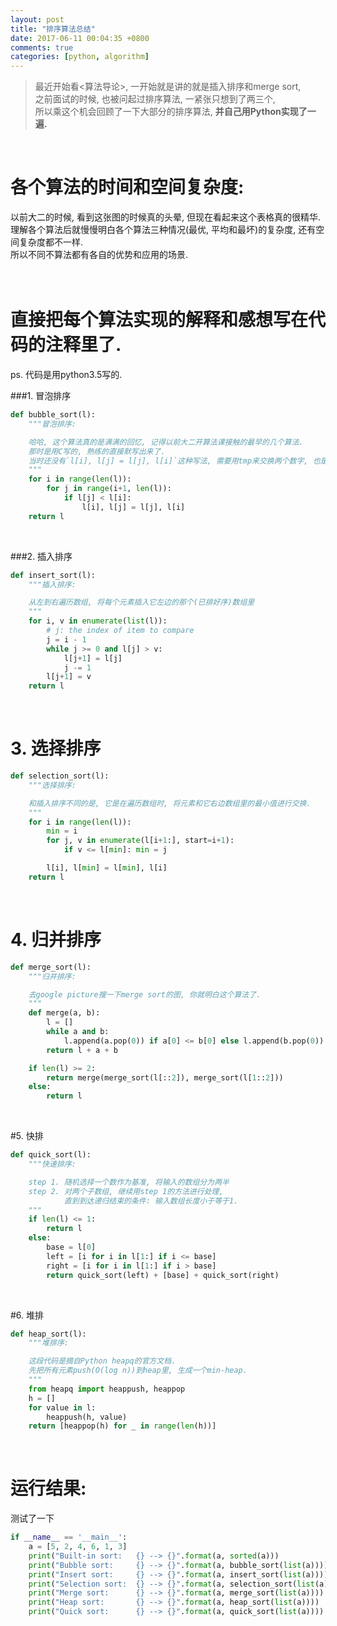 ```yaml
---
layout: post
title: "排序算法总结"
date: 2017-06-11 00:04:35 +0800
comments: true
categories: [python, algorithm]
---
```


> 最近开始看<算法导论>, 一开始就是讲的就是插入排序和merge sort,    
之前面试的时候, 也被问起过排序算法, 一紧张只想到了两三个,    
所以乘这个机会回顾了一下大部分的排序算法, **并自己用Python实现了一遍.**    
<!--more-->   
<br>     

# 各个算法的时间和空间复杂度:
以前大二的时候, 看到这张图的时候真的头晕, 但现在看起来这个表格真的很精华.   
理解各个算法后就慢慢明白各个算法三种情况(最优, 平均和最坏)的复杂度, 还有空间复杂度都不一样.    
所以不同不算法都有各自的优势和应用的场景.    
<img class="lazy" data-original="/images/blog/170610_sorting/time_complexity.png">       
<br>
<br>

# 直接把每个算法实现的解释和感想写在代码的注释里了.    
ps. 代码是用python3.5写的.
<br>

###1. 冒泡排序
```python
def bubble_sort(l):
    """冒泡排序:

    哈哈, 这个算法真的是满满的回忆, 记得以前大二开算法课接触的最早的几个算法.
    那时是用C写的, 熟练的直接默写出来了.
    当时还没有`l[i], l[j] = l[j], l[i]`这种写法, 需要用tmp来交换两个数字, 也是可以不用tmp哦 :p
    """
    for i in range(len(l)):
        for j in range(i+1, len(l)):
            if l[j] < l[i]:
                l[i], l[j] = l[j], l[i]
    return l
```
<br>

###2. 插入排序
```python
def insert_sort(l):
    """插入排序:

    从左到右遍历数组, 将每个元素插入它左边的那个(已排好序)数组里
    """
    for i, v in enumerate(list(l)):
        # j: the index of item to compare
        j = i - 1
        while j >= 0 and l[j] > v:
            l[j+1] = l[j]
            j -= 1
        l[j+1] = v
    return l
```
<br>

# 3. 选择排序
```python
def selection_sort(l):
    """选择排序:

    和插入排序不同的是, 它是在遍历数组时, 将元素和它右边数组里的最小值进行交换.   
    """
    for i in range(len(l)):
        min = i
        for j, v in enumerate(l[i+1:], start=i+1):
            if v <= l[min]: min = j

        l[i], l[min] = l[min], l[i]
    return l
```
<br>

# 4. 归并排序
```python
def merge_sort(l):
    """归并排序:

    去google picture搜一下merge sort的图, 你就明白这个算法了.    
    """
    def merge(a, b):
        l = []
        while a and b:
            l.append(a.pop(0)) if a[0] <= b[0] else l.append(b.pop(0))
        return l + a + b

    if len(l) >= 2:
        return merge(merge_sort(l[::2]), merge_sort(l[1::2]))
    else:
        return l
```
<br>

#5. 快排
```python
def quick_sort(l):
    """快速排序:

    step 1. 随机选择一个数作为基准, 将输入的数组分为两半
    step 2. 对两个子数组, 继续用step 1的方法进行处理,
            直到到达递归结束的条件: 输入数组长度小于等于1.   
    """
    if len(l) <= 1:
        return l
    else:
        base = l[0]
        left = [i for i in l[1:] if i <= base]
        right = [i for i in l[1:] if i > base]
        return quick_sort(left) + [base] + quick_sort(right)
```
<br>

#6. 堆排
```python
def heap_sort(l):
    """堆排序:

    这段代码是摘自Python heapq的官方文档.
    先把所有元素push(O(log n))到heap里, 生成一个min-heap.
    """
    from heapq import heappush, heappop
    h = []
    for value in l:
        heappush(h, value)
    return [heappop(h) for _ in range(len(h))]
```
<br>

# 运行结果: 
测试了一下
```python
if __name__ == '__main__':
    a = [5, 2, 4, 6, 1, 3]
    print("Built-in sort:   {} --> {}".format(a, sorted(a)))
    print("Bubble sort:     {} --> {}".format(a, bubble_sort(list(a))))
    print("Insert sort:     {} --> {}".format(a, insert_sort(list(a))))
    print("Selection sort:  {} --> {}".format(a, selection_sort(list(a))))
    print("Merge sort:      {} --> {}".format(a, merge_sort(list(a))))
    print("Heap sort:       {} --> {}".format(a, heap_sort(list(a))))
    print("Quick sort:      {} --> {}".format(a, quick_sort(list(a))))

```
<img class="lazy" data-original="/images/blog/170610_sorting/result.png">
<br>


